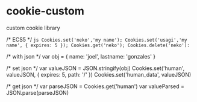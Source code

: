# cookie-custom
custom cookie library


/* ECS5 */
``js
  Cookies.set('neko','my name');
  Cookies.set('usagi','my name', { expires: 5 });
  Cookies.get('neko');
  Cookies.delete('neko'):
``

/* with json */
var obj = {
  name: 'joel',
  lastname: 'gonzales'
}

/* set json */
var valueJSON = JSON.stringify(obj)
Cookies.set('human', valueJSON, { expires: 5, path: '/' })
Cookies.set('human_data', valueJSON)

/* get json */
var parseJSON = Cookies.get('human')
var valueParsed = JSON.parse(parseJSON)
